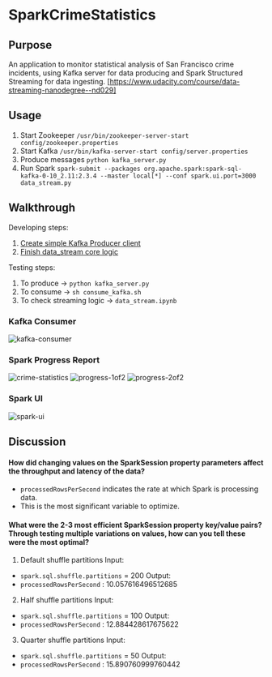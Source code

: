 # SparkCrimeStatistics

## Purpose

An application to monitor statistical analysis of San Francisco crime incidents, using Kafka server for data producing and Spark Structured Streaming for data ingesting. [https://www.udacity.com/course/data-streaming-nanodegree--nd029]

## Usage

1. Start Zookeeper `/usr/bin/zookeeper-server-start config/zookeeper.properties`
2. Start Kafka `/usr/bin/kafka-server-start config/server.properties`
3. Produce messages `python kafka_server.py`
4. Run Spark `spark-submit --packages org.apache.spark:spark-sql-kafka-0-10_2.11:2.3.4 --master local[*] --conf spark.ui.port=3000 data_stream.py`

## Walkthrough

Developing steps:

1. [Create simple Kafka Producer client](https://github.com/jadugnap/spark-crime-statistics/commit/08296c0963fecf733e73e969575f0038e729d81f "link to this commit")
2. [Finish data_stream core logic](https://github.com/jadugnap/spark-crime-statistics/commit/c5869242aca73bfeb24eea922588a9e7ccd38970 "link to this commit")

Testing steps:

1. To produce -> `python kafka_server.py`
2. To consume -> `sh consume_kafka.sh`
3. To check streaming logic -> `data_stream.ipynb`

### Kafka Consumer
![kafka-consumer](https://github.com/jadugnap/spark-crime-statistics/blob/master/images/KafkaConsumer.png)

### Spark Progress Report
![crime-statistics](https://github.com/jadugnap/spark-crime-statistics/blob/master/images/SparkCount.png)
![progress-1of2](https://github.com/jadugnap/spark-crime-statistics/blob/master/images/Progress-1of2.png)
![progress-2of2](https://github.com/jadugnap/spark-crime-statistics/blob/master/images/Progress-2of2.png)

### Spark UI
![spark-ui](https://github.com/jadugnap/spark-crime-statistics/blob/master/images/SparkUI.png)

## Discussion

#### How did changing values on the SparkSession property parameters affect the throughput and latency of the data?
- `processedRowsPerSecond` indicates the rate at which Spark is processing data.
- This is the most significant variable to optimize.

#### What were the 2-3 most efficient SparkSession property key/value pairs? Through testing multiple variations on values, how can you tell these were the most optimal?

1. Default shuffle partitions
Input:
- `spark.sql.shuffle.partitions` = 200
Output:
- `processedRowsPerSecond` : 10.057616496512685

2. Half shuffle partitions
Input:
- `spark.sql.shuffle.partitions` = 100
Output:
- `processedRowsPerSecond` : 12.884428617675622

3. Quarter shuffle partitions
Input:
- `spark.sql.shuffle.partitions` = 50
Output:
- `processedRowsPerSecond` : 15.890760999760442
